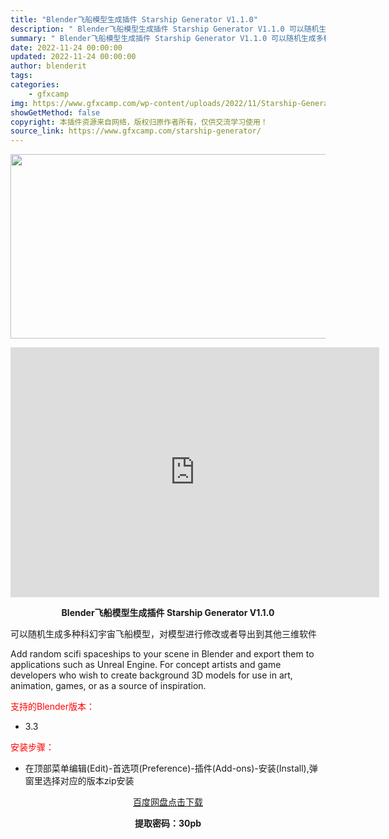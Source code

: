 ```yaml
---
title: "Blender飞船模型生成插件 Starship Generator V1.1.0"
description: "﻿ Blender飞船模型生成插件 Starship Generator V1.1.0 可以随机生成多种科幻宇宙飞船模型，对模型进行修改或者导出到其他三维软件 Add random scifi spa..."
summary: "﻿ Blender飞船模型生成插件 Starship Generator V1.1.0 可以随机生成多种科幻宇宙飞船模型，对模型进行修改或者导出到其他三维软件 Add random scifi spa..."
date: 2022-11-24 00:00:00
updated: 2022-11-24 00:00:00
author: blenderit
tags: 
categories:
    - gfxcamp
img: https://www.gfxcamp.com/wp-content/uploads/2022/11/Starship-Generator.jpg
showGetMethod: false
copyright: 本插件资源来自网络，版权归原作者所有，仅供交流学习使用！
source_link: https://www.gfxcamp.com/starship-generator/
---
```

<div><p><img decoding="async" class="aligncenter size-full wp-image-108435" src="https://www.gfxcamp.com/wp-content/uploads/2022/11/Starship-Generator.jpg" data-src="https://www.gfxcamp.com/wp-content/uploads/2022/11/Starship-Generator.jpg" alt="" width="590" height="295" data-srcset="https://www.gfxcamp.com/wp-content/uploads/2022/11/Starship-Generator.jpg 590w, https://www.gfxcamp.com/wp-content/uploads/2022/11/Starship-Generator-150x75.jpg 150w" data-sizes="(max-width: 590px) 100vw, 590px"></p><p style="text-align: center;"><iframe loading="lazy" src="https://player.youku.com/embed/XNTkyMTI4NTAxMg==" width="590" height="400" frameborder="0" allowfullscreen="allowfullscreen" data-mce-fragment="1"><span data-mce-type="bookmark" style="display: inline-block; width: 0px; overflow: hidden; line-height: 0;" class="mce_SELRES_start">﻿</span></iframe></p><p style="text-align: center;"><strong>Blender飞船模型生成插件 Starship Generator V1.1.0</strong></p><p>可以随机生成多种科幻宇宙飞船模型，对模型进行修改或者导出到其他三维软件</p><p>Add random scifi spaceships to your scene in Blender and export them to applications such as Unreal Engine. For concept artists and game developers who wish to create background 3D models for use in art, animation, games, or as a source of inspiration.</p><p style="text-align: left;"><span style="color: #ff0000;">支持的Blender版本：</span></p><ul>
<li style="text-align: left;">3.3</li>
</ul><p style="text-align: left;"><span style="color: #ff0000;">安装步骤：</span></p><ul>
<li>在顶部菜单编辑(Edit)-首选项(Preference)-插件(Add-ons)-安装(Install),弹窗里选择对应的版本zip安装</li>
</ul><p style="text-align: center;"><a class="maxbutton-3 maxbutton maxbutton-baidu" target="_blank" rel="noopener" href="https://pan.baidu.com/s/1qtOA4mo48hdaIjX8-SCayQ?pwd=30pb"><span class="mb-text">百度网盘点击下载</span></a></p><p style="text-align: center;"><strong>提取密码：30pb</strong></p></div>